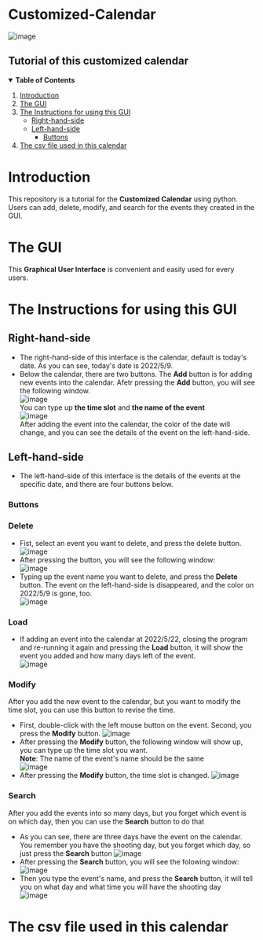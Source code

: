 # Customized-Calendar  
![image](https://user-images.githubusercontent.com/89577799/167335469-d17a9fae-d4cc-44aa-bcde-8d871bd006c7.png)
## Tutorial of this customized calendar
<details open="open">
  <summary><b>Table of Contents</b></summary>
  <ol>
    <li>
      <a href="#introduction">Introduction</a>
      <ul> 
    </li>
      </ul>
    <li>
      <a href="#the-gui">The GUI</a> 
    </li>
    <li>
      <a href="#the-instructions-for-using-this-GUI">The Instructions for using this GUI</a>
      <ul>
        <li><a href="#right-hand-side">Right-hand-side</a></li>
        <li><a href="#left-hand-side">Left-hand-side</a>
          <ul>
            <li><a href="#buttons">Buttons</a></li>
          </ul>
        </li>  
      </ul>
    </li>
    <li><a href="#the-csv-file-used-in-this-calendar">The csv file used in this calendar</a></li>
  </ol>
</details>

# __Introduction__
This repository is a tutorial for the __Customized Calendar__ using python. Users can add, delete, modify, and search for the events they created in the GUI.
# __The GUI__
This __Graphical User Interface__ is convenient and easily used for every users.
# __The Instructions for using this GUI__
## __Right-hand-side__
* The right-hand-side of this interface is the calendar, default is today's date. As you can see, today's date is 2022/5/9.
* Below the calendar, there are two buttons. The __Add__ button is for adding new events into the calendar. Afetr pressing the __Add__ button, you will see the following window.  
![image](https://user-images.githubusercontent.com/89577799/167347447-0b204e9f-c9d9-47ec-9529-155ac1de7812.png)  
You can type up __the time slot__ and __the name of the event__    
![image](https://user-images.githubusercontent.com/89577799/167348835-614bc8ab-c69c-4984-a11b-8149ff4a4537.png)  
After adding the event into the calendar, the color of the date will change, and you can see the details of the event on the left-hand-side.
## __Left-hand-side__
* The left-hand-side of this interface is the details of the events at the specific date, and there are four buttons below.  
### __Buttons__
### __Delete__  
* Fist, select an event you want to delete, and press the delete button.
![image](https://user-images.githubusercontent.com/89577799/167351638-b38660d0-7503-41f3-ad22-efce9cf4e994.png)  
* After pressing the button, you will see the following window:  
![image](https://user-images.githubusercontent.com/89577799/167351832-2f24ab70-9338-4dca-849b-6c141ddf46e8.png)  
* Typing up the event name you want to delete, and press the __Delete__ button. The event on the left-hand-side is disappeared, and the color on 2022/5/9 is gone, too.  
![image](https://user-images.githubusercontent.com/89577799/167436578-8d0ee7f4-5dbe-4dc1-8b41-963406329fa8.png)  
### __Load__  
* If adding an event into the calendar at 2022/5/22, closing the program and re-running it again and pressing the __Load__ button, it will show the event you added and how many days left of the event.  
![image](https://user-images.githubusercontent.com/89577799/167354073-df236a5a-438f-46eb-abcc-d2ee45f6b5b1.png)  
### __Modify__  
After you add the new event to the calendar, but you want to modify the time slot, you can use this button to revise the time.  

* First, double-click with the left mouse button on the event. Second, you press the __Modify__ button.
![image](https://user-images.githubusercontent.com/89577799/167433357-08e0c8b8-5d88-4eb4-8a84-9c6e3740431b.png) 
* After pressing the __Modify__ button, the following window will show up, you can type up the time slot you want.  
__Note__: The name of the event's name should be the same  
![image](https://user-images.githubusercontent.com/89577799/167434398-fa261941-d611-43de-9d2e-ae72c8af6fd9.png)  
* After pressing the __Modify__ button, the time slot is changed.
![image](https://user-images.githubusercontent.com/89577799/167435229-6daa97b4-6acf-45c9-a980-7039ebae4103.png)  
### __Search__ 
After you add the events into so many days, but you forget which event is on which day, then you can use the __Search__ button to do that  
* As you can see, there are three days have the event on the calendar. You remember you have the shooting day, but you forget which day, so just press the __Search__ button 
![image](https://user-images.githubusercontent.com/89577799/167438743-f9fcac4c-0868-4979-a08e-b3f165481430.png)  
* After pressing the __Search__ button, you will see the folowing window:
![image](https://user-images.githubusercontent.com/89577799/167439592-7e4b6b43-0325-408f-bb46-1161418c9e80.png)  
* Then you type the event's name, and press the __Search__ button, it will tell you on what day and what time you will have the shooting day  
![image](https://user-images.githubusercontent.com/89577799/167439797-6b55c538-3edb-4b40-a7a5-89115ec33469.png)  
# __The csv file used in this calendar__
